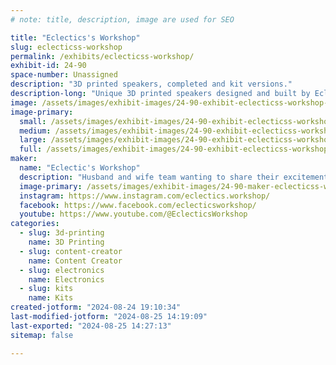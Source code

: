 ```yaml
---
# note: title, description, image are used for SEO

title: "Eclectics's Workshop"
slug: eclecticss-workshop
permalink: /exhibits/eclecticss-workshop/
exhibit-id: 24-90
space-number: Unassigned
description: "3D printed speakers, completed and kit versions."
description-long: "Unique 3D printed speakers designed and built by Eclectic's Workshop owner, Joey. Plug n' Play and advanced kits available with and without pre-printed enclosures. Completed speakers also available. Enclosures come in multiple colors pre-printed, or print your own enclosure at home with the filament of your choice!"
image: /assets/images/exhibit-images/24-90-exhibit-eclecticss-workshop-20240824-184651-large.jpg
image-primary: 
  small: /assets/images/exhibit-images/24-90-exhibit-eclecticss-workshop-20240824-184651-small.jpg
  medium: /assets/images/exhibit-images/24-90-exhibit-eclecticss-workshop-20240824-184651-medium.jpg
  large: /assets/images/exhibit-images/24-90-exhibit-eclecticss-workshop-20240824-184651-large.jpg
  full: /assets/images/exhibit-images/24-90-exhibit-eclecticss-workshop-20240824-184651-full.jpg
maker: 
  name: "Eclectic's Workshop"
  description: "Husband and wife team wanting to share their excitement for making affordable and accessible projects. We have a variety of interests from 3d printing to wood working to converting gas mini-bikes to electric. We have a small YouTube channel with 350+ subscribers where we share our process and finished projects."
  image-primary: /assets/images/exhibit-images/24-90-maker-eclecticss-workshop-kristastein348-mo-01-medium.jpg
  instagram: https://www.instagram.com/eclectics.workshop/
  facebook: https://www.facebook.com/eclecticsworkshop/
  youtube: https://www.youtube.com/@EclecticsWorkshop
categories: 
  - slug: 3d-printing
    name: 3D Printing
  - slug: content-creator
    name: Content Creator
  - slug: electronics
    name: Electronics
  - slug: kits
    name: Kits
created-jotform: "2024-08-24 19:10:34"
last-modified-jotform: "2024-08-25 14:19:09"
last-exported: "2024-08-25 14:27:13"
sitemap: false

---
```

